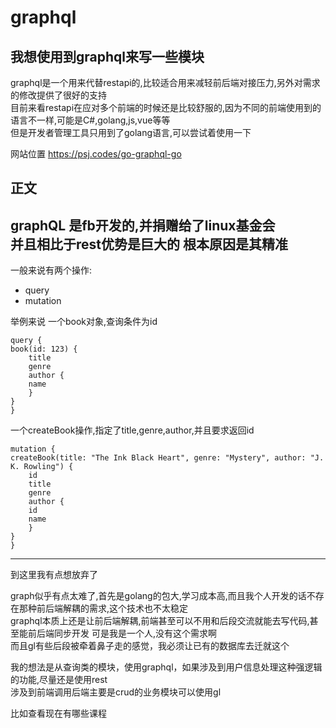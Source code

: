 # graphql

## 我想使用到graphql来写一些模块

graphql是一个用来代替restapi的,比较适合用来减轻前后端对接压力,另外对需求的修改提供了很好的支持   
目前来看restapi在应对多个前端的时候还是比较舒服的,因为不同的前端使用到的语言不一样,可能是C#,golang,js,vue等等   
但是开发者管理工具只用到了golang语言,可以尝试着使用一下   

网站位置
https://psj.codes/go-graphql-go

## 正文

graphQL 是fb开发的,并捐赠给了linux基金会   
并且相比于rest优势是巨大的
根本原因是其精准   
-----

一般来说有两个操作:
- query
- mutation

举例来说
一个book对象,查询条件为id

    query {
    book(id: 123) {
        title
        genre
        author {
        name
        }
    }
    }

一个createBook操作,指定了title,genre,author,并且要求返回id

    mutation {
    createBook(title: "The Ink Black Heart", genre: "Mystery", author: "J. K. Rowling") {
        id
        title
        genre
        author {
        id
        name
        }
    }
    }


-----

到这里我有点想放弃了

graph似乎有点太难了,首先是golang的包大,学习成本高,而且我个人开发的话不存在那种前后端解耦的需求,这个技术也不太稳定   
graphql本质上还是让前后端解耦,前端甚至可以不用和后段交流就能去写代码,甚至能前后端同步开发
可是我是一个人,没有这个需求啊    
而且gl有些后段被牵着鼻子走的感觉，我必须让已有的数据库去迁就这个


我的想法是从查询类的模块，使用graphql，如果涉及到用户信息处理这种强逻辑的功能,尽量还是使用rest   
涉及到前端调用后端主要是crud的业务模块可以使用gl   

比如查看现在有哪些课程